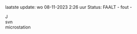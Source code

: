 laatste update: 
wo 08-11-2023  2:26   uur 
Status: FAALT - fout - 
<div class="service R">J</div><div class="service R">svn</div><div class="service Y">microstation</div>